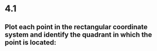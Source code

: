 # 4.1
Plot each point in the rectangular coordinate system and identify the quadrant in which the point is located:
- 